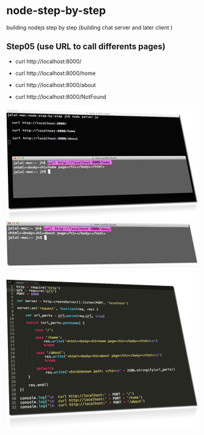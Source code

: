 node-step-by-step
=================

building nodejs step by step (building chat server and later client )


## Step05 (use URL to call differents pages)


+ curl http://localhost:8000/

+ curl http://localhost:8000/home 

+ curl http://localhost:8000/about

+ curl http://localhost:8000/NotFound



<img src="info2.png" >

<img src="info1.png" >

<img src="info.png" >









